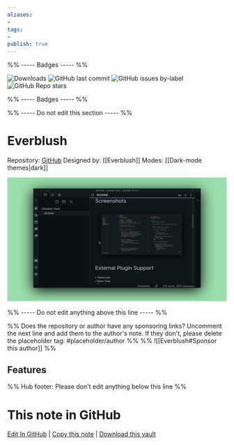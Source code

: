 ```yaml
---
aliases:
- 
tags: 
- 
publish: true
---
```


%% ----- Badges ----- %%

![Downloads](https://img.shields.io/badge/downloads-5279-573E7A?style=for-the-badge&logo=)
![GitHub last commit](https://img.shields.io/github/last-commit/Everblush/Obsidian?color=573E7A&label=last%20update&logo=github&style=for-the-badge)
![GitHub issues by-label](https://img.shields.io/github/issues/Everblush/Obsidian/help%20wanted?color=573E7A&logo=github&style=for-the-badge) 
![GitHub Repo stars](https://img.shields.io/github/stars/Everblush/Obsidian?color=573E7A&logo=github&style=for-the-badge)

%% ----- Badges ----- %%

%% ----- Do not edit this section ----- %%

# Everblush

Repository: [GitHub](https://github.com/Everblush/Obsidian)
Designed by: [[Everblush]]
Modes: [[Dark-mode themes|dark]]



![screenshot](https://github.com/Everblush/Obsidian/raw/HEAD/preview.png)

%% ----- Do not edit anything above this line ----- %% 

%% Does the repository or author have any sponsoring links? Uncomment the next line and add them to the author's note. If they don't, please delete the placeholder tag: #placeholder/author %%
%% ![[Everblush#Sponsor this author]] %%


## Features



%% Hub footer: Please don't edit anything below this line %%

# This note in GitHub

<span class="git-footer">[Edit In GitHub](https://github.dev/obsidian-community/obsidian-hub/blob/main/02%20-%20Community%20Expansions/02.05%20All%20Community%20Expansions/Themes/Everblush.md "git-hub-edit-note") | [Copy this note](https://raw.githubusercontent.com/obsidian-community/obsidian-hub/main/02%20-%20Community%20Expansions/02.05%20All%20Community%20Expansions/Themes/Everblush.md "git-hub-copy-note") | [Download this vault](https://github.com/obsidian-community/obsidian-hub/archive/refs/heads/main.zip "git-hub-download-vault") </span>
